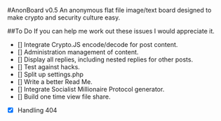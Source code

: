 #AnonBoard v0.5
An anonymous flat file image/text board designed to make crypto and security culture easy.

##To Do
If you can help me work out these issues I would appreciate it.

- [] Integrate Crypto.JS encode/decode for post content.
- [] Administration management of content.
- [] Display all replies, including nested replies for other posts.
- [] Test against hacks.
- [] Split up settings.php
- [] Write a better Read Me.
- [] Integrate Socialist Millionaire Protocol generator.
- [] Build one time view file share.
- [x] Handling 404
